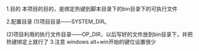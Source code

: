 1.目的
本项目的目的，是绑定热键到脚本目录下的bin目录下的可执行文件

2.配置目录
(1)项目目录——SYSTEM_DIR。

(2)项目利用的执行文件目录——OP_DIR，以后写好的文件放到bin目录下，并把热键绑定上就行了
3.注意
windows alt+win开始的键位设置很少